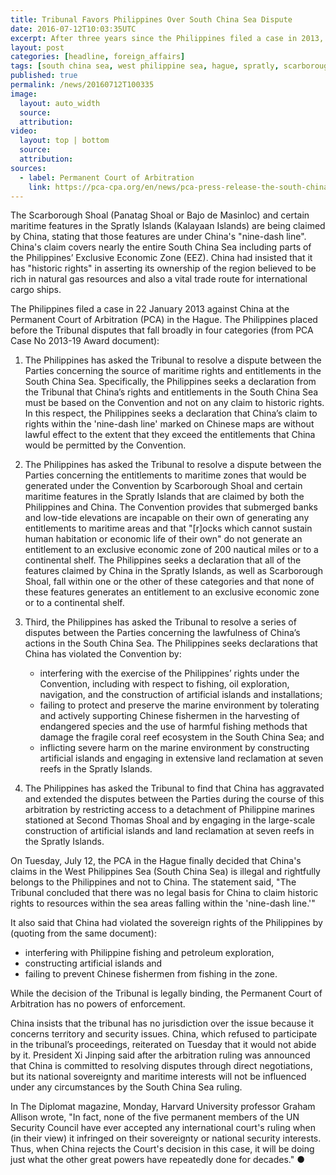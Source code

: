 ```yaml
---
title: Tribunal Favors Philippines Over South China Sea Dispute
date: 2016-07-12T10:03:35UTC
excerpt: After three years since the Philippines filed a case in 2013, an international tribunal at The Hague released their decision on 12 July 2016 in favor of the Philippines and that China's claims to the South China Sea are invalid; and its land reclamations and other actions in the area are illegal.
layout: post
categories: [headline, foreign_affairs]
tags: [south china sea, west philippine sea, hague, spratly, scarborough,  kalayaan islands, panatag shoal, bajo de masinloc]
published: true
permalink: /news/20160712T100335
image:
  layout: auto_width
  source: 
  attribution: 
video:
  layout: top | bottom
  source: 
  attribution:
sources:
  - label: Permanent Court of Arbitration
    link: https://pca-cpa.org/en/news/pca-press-release-the-south-china-sea-arbitration-the-republic-of-the-philippines-v-the-peoples-republic-of-china/
---
```


The Scarborough Shoal (Panatag Shoal or Bajo de Masinloc) and certain maritime features in the Spratly Islands (Kalayaan Islands) are being claimed by China, stating that those features are under China's "nine-dash line".
China's claim covers nearly the entire South China Sea including parts of the Philippines’ Exclusive Economic Zone (EEZ).
China had insisted that it has "historic rights" in asserting its ownership of the region believed to be rich in natural gas resources and also a vital trade route for international cargo ships.

The Philippines filed a case in 22 January 2013 against China at the Permanent Court of Arbitration (PCA) in the Hague.
The Philippines placed before the Tribunal disputes that fall broadly in four categories (from PCA Case No 2013-19 Award document):

1. The Philippines has asked the Tribunal to resolve a dispute between the Parties concerning the source of maritime rights and entitlements in the South China Sea.
Specifically, the Philippines seeks a declaration from the Tribunal that China’s rights and entitlements in the South China Sea must be based on the Convention and not on any claim to historic rights.
In this respect, the Philippines seeks a declaration that China’s claim to rights within the 'nine-dash line' marked on Chinese maps are without lawful effect to the extent that they exceed the entitlements that China would be permitted by the Convention.

2. The Philippines has asked the Tribunal to resolve a dispute between the Parties concerning the entitlements to maritime zones that would be generated under the Convention by Scarborough Shoal and certain maritime features in the Spratly Islands that are claimed by both the Philippines and China.
The Convention provides that submerged banks and low-tide elevations are incapable on their own of generating any entitlements to maritime areas and that "[r]ocks which cannot sustain human habitation or economic life of their own" do not generate an entitlement to an exclusive economic zone of 200 nautical miles or to a continental shelf.
The Philippines seeks a declaration that all of the features claimed by China in the Spratly Islands, as well as Scarborough Shoal, fall within one or the other of these categories and that none of these features generates an entitlement to an exclusive economic zone or to a continental shelf.

3. Third, the Philippines has asked the Tribunal to resolve a series of disputes between the Parties concerning the lawfulness of China’s actions in the South China Sea.
The Philippines seeks declarations that China has violated the Convention by:

    * interfering with the exercise of the Philippines’ rights under the Convention, including with respect to fishing, oil exploration, navigation, and the construction of artificial islands and installations;
    * failing to protect and preserve the marine environment by tolerating and actively supporting Chinese fishermen in the harvesting of endangered species and the use of harmful fishing methods that damage the fragile coral reef ecosystem in the South China Sea; and
    * inflicting severe harm on the marine environment by constructing artificial islands and engaging in extensive land reclamation at seven reefs in the Spratly Islands.

    
4. The Philippines has asked the Tribunal to find that China has aggravated and extended the disputes between the Parties during the course of this arbitration by restricting access to a detachment of Philippine marines stationed at Second Thomas Shoal and by engaging in the large-scale construction of artificial islands and land reclamation at seven reefs in the Spratly Islands.

On Tuesday, July 12, the PCA in the Hague finally decided that China's claims in the West Philippines Sea (South China Sea) is illegal and rightfully belongs to the Philippines and not to China. The statement said, "The Tribunal concluded that there was no legal basis for China to claim historic rights to resources within the sea areas falling within the 'nine-dash line.'"

It also said that China had violated the sovereign rights of the Philippines by (quoting from the same document):

* interfering with Philippine fishing and petroleum exploration, 
* constructing artificial islands and 
* failing to prevent Chinese fishermen from fishing in the zone.

While the decision of the Tribunal is legally binding, the Permanent Court of Arbitration has no powers of enforcement.

China insists that the tribunal has no jurisdiction over the issue because it concerns territory and security issues.
China, which refused to participate in the tribunal’s proceedings, reiterated on Tuesday that it would not abide by it.
President Xi Jinping said after the arbitration ruling was announced that China is committed to resolving disputes through direct negotiations, but its national sovereignty and maritime interests will not be influenced under any circumstances by the South China Sea ruling.

In The Diplomat magazine, Monday, Harvard University professor Graham Allison wrote, "In fact, none of the five permanent members of the UN Security Council have ever accepted any international court's ruling when (in their view) it infringed on their sovereignty or national security interests. Thus, when China rejects the Court's decision in this case, it will be doing just what the other great powers have repeatedly done for decades."
&#x25cf;
